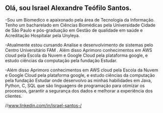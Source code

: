  ## Olá, sou Israel Alexandre Teófilo Santos.
 -Sou um Biomedico e apaixonado pela área de Tecnologia da Informação. Tenho um bacharelado em Ciências Biomédicas pela Universidade Cidade de São Paulo e pós-graduação em Gestão de qualidade em saúde e Acreditação Hospitalar pela Unyleya.

-Atualmente estou cursando Analise e desenvolvimento de sistemas pelo Centro Universitário FAM . Além disso  Aprimoro conhecimentos em AWS cloud  pela Escola da Nuvem e Google Cloud pela plataforma google,  e estudo ciências da computação pela fundação Estudar. 

-Além disso Aprimoro conhecimentos em AWS cloud pela Escola da Nuvem e Google Cloud pela plataforma google, e estudo ciências da computação pela fundação Estudar onde desenvolvo as minhas habilidades em Java, Python, C, SQL que são linguagens de programação para otimizar os processos, garantir a segurança dos dados e melhorar a experiência dos clientes.

//www.linkedin.com/in/israel-santos-/

<!---
Raelfrances/Raelfrances is a ✨ special ✨ repository because its `README.md` (this file) appears on your GitHub profile.
You can click the Preview link to take a look at your changes.
--->
